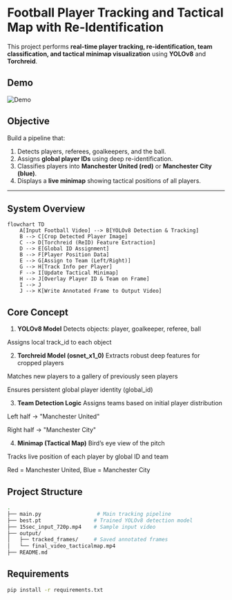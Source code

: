 
# Football Player Tracking and Tactical Map with Re-Identification

This project performs **real-time player tracking, re-identification, team classification, and tactical minimap visualization** using **YOLOv8** and **Torchreid**.




## Demo

![Demo](file:///Users/sheenamittal/Desktop/work%20/My%20Projects/Football%20player%20tracking%20system/output/tracked_frames/frame_0012.jpg)


##  Objective

Build a pipeline that:
1. Detects players, referees, goalkeepers, and the ball.
2. Assigns **global player IDs** using deep re-identification.
3. Classifies players into **Manchester United (red)** or **Manchester City (blue)**.
4. Displays a **live minimap** showing tactical positions of all players.

---

##  System Overview

```mermaid
flowchart TD
    A[Input Football Video] --> B[YOLOv8 Detection & Tracking]
    B --> C[Crop Detected Player Image]
    C --> D[Torchreid (ReID) Feature Extraction]
    D --> E[Global ID Assignment]
    B --> F[Player Position Data]
    E --> G[Assign to Team (Left/Right)]
    G --> H[Track Info per Player]
    F --> I[Update Tactical Minimap]
    H --> J[Overlay Player ID & Team on Frame]
    I --> J
    J --> K[Write Annotated Frame to Output Video]

```


## Core Concept

1. **YOLOv8 Model**
Detects objects: player, goalkeeper, referee, ball

Assigns local track_id to each object

2. **Torchreid Model (osnet_x1_0)**
Extracts robust deep features for cropped players

Matches new players to a gallery of previously seen players

Ensures persistent global player identity (global_id)

3. **Team Detection Logic**
Assigns teams based on initial player distribution

Left half → "Manchester United"

Right half → "Manchester City"

4. **Minimap (Tactical Map)**
Bird’s eye view of the pitch

Tracks live position of each player by global ID and team

Red = Manchester United, Blue = Manchester City



## Project Structure
``` bash
.
├── main.py                  # Main tracking pipeline
├── best.pt                 # Trained YOLOv8 detection model
├── 15sec_input_720p.mp4    # Sample input video
├── output/
│   ├── tracked_frames/     # Saved annotated frames
│   └── final_video_tacticalmap.mp4
├── README.md

```


## Requirements
``` bash
pip install -r requirements.txt

```


